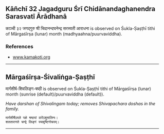 ## Kāñchī 32 Jagadguru Śrī Chidānandaghanendra Sarasvatī Ārādhanā
काञ्ची ३२ जगद्गुरु श्री चिदानन्दघनेन्द्र सरस्वती आराधना is observed on Śukla-Ṣaṣṭhī tithi of Mārgaśīrṣa (lunar) month (madhyaahna/puurvaviddha).


### References
* www.kamakoti.org


---
## Mārgaśīrṣa-Śivaliṅga-Ṣaṣṭhī
मार्गशीर्ष-शिवलिङ्ग-षष्ठी is observed on Śukla-Ṣaṣṭhī tithi of Mārgaśīrṣa (lunar) month (sunrise (default)/puurvaviddha (default)).

_Have darshan of Shivalingam today; removes Shivapachara doshas in the family._

```
मार्गशीर्षेऽमले पक्षे षष्ठ्यां वारेंऽशुमालिनः।
शततारागते चन्द्रे लिङ्गं स्याद्दृष्टिगोचरम्।
```

---
